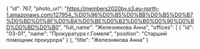 {
    "id": 767,
    "photo_url": "https://members2020by.s3.eu-north-1.amazonaws.com/127954_%D0%96%D0%B5%D0%BB%D0%B5%D0%B7%D0%BD%D1%8F%D0%BA%D0%BE%D0%B2%D0%B0%D0%90%D0%BD%D0%BD%D0%B0",
    "full_name": "Железнякова Анна",
    "offices": [
        {
            "id": "03-01",
            "name": "Прокуратура г.Гомеля",
            "position": "Старший помощник прокурора"
        }
    ],
    "title": "Железнякова Анна"
}